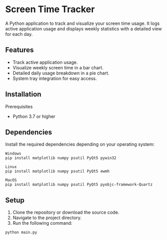 # Screen Time Tracker
A Python application to track and visualize your screen time usage. It logs active application usage and displays weekly statistics with a detailed view for each day.

## Features
- Track active application usage.
- Visualize weekly screen time in a bar chart.
- Detailed daily usage breakdown in a pie chart.
- System tray integration for easy access.
## Installation
Prerequisites
- Python 3.7 or higher
## Dependencies
Install the required dependencies depending on your operating system:
```
Windows
pip install matplotlib numpy psutil PyQt5 pywin32

Linux
pip install matplotlib numpy psutil PyQt5 ewmh

MacOS 
pip install matplotlib numpy psutil PyQt5 pyobjc-framework-Quartz
```
## Setup
1. Clone the repository or download the source code.
2. Navigate to the project directory.
3. Run the following command:
```
python main.py
```
